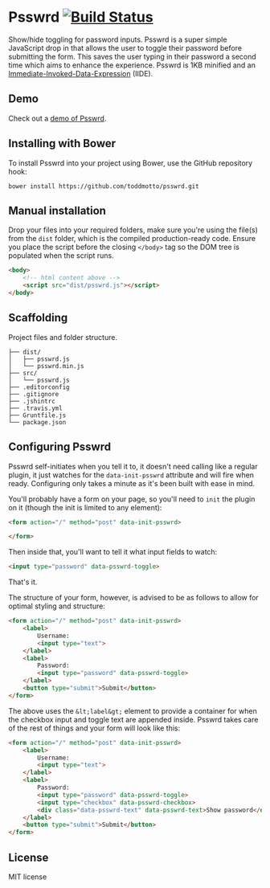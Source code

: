 # Psswrd [![Build Status](https://travis-ci.org/toddmotto/psswrd.png)](https://travis-ci.org/toddmotto/psswrd)

Show/hide toggling for password inputs. Psswrd is a super simple JavaScript drop in that allows the user to toggle their password before submitting the form. This saves the user typing in their password a second time which aims to enhance the experience. Psswrd is 1KB minified and an [Immediate-Invoked-Data-Expression](http://toddmotto.com/iide-immediate-invoked-data-expressions-data-init-and-using-html5-to-call-your-javascript/jquery/) (IIDE).

## Demo
Check out a [demo of Psswrd](http://toddmotto.com/labs/psswrd).

## Installing with Bower
To install Psswrd into your project using Bower, use the GitHub repository hook:

```
bower install https://github.com/toddmotto/psswrd.git
```

## Manual installation
Drop your files into your required folders, make sure you're using the file(s) from the `dist` folder, which is the compiled production-ready code. Ensure you place the script before the closing `</body>` tag so the DOM tree is populated when the script runs.
	
```html
<body>
	<!-- html content above -->
	<script src="dist/psswrd.js"></script>
</body>
```

## Scaffolding
Project files and folder structure.

```
├── dist/
│   ├── psswrd.js
│   └── psswrd.min.js
├── src/
│   └── psswrd.js
├── .editorconfig
├── .gitignore
├── .jshintrc
├── .travis.yml
├── Gruntfile.js
└── package.json
```

## Configuring Psswrd
Psswrd self-initiates when you tell it to, it doesn't need calling like a regular plugin, it just watches for the `data-init-psswrd` attribute and will fire when ready. Configuring only takes a minute as it's been built with ease in mind.

You'll probably have a form on your page, so you'll need to `init` the plugin on it (though the init is limited to any element):

```html
<form action="/" method="post" data-init-psswrd>

</form>
```

Then inside that, you'll want to tell it what input fields to watch:

```html
<input type="password" data-psswrd-toggle>
```

That's it.

The structure of your form, however, is advised to be as follows to allow for optimal styling and structure:

```html
<form action="/" method="post" data-init-psswrd>
	<label>
		Username:
		<input type="text">
	</label>
	<label>
		Password:
		<input type="password" data-psswrd-toggle>
	</label>
	<button type="submit">Submit</button>
</form>
```

The above uses the `&lt;label&gt;` element to provide a container for when the checkbox input and toggle text are appended inside. Psswrd takes care of the rest of things and your form will look like this:

```html
<form action="/" method="post" data-init-psswrd>
	<label>
		Username:
		<input type="text">
	</label>
	<label>
		Password:
		<input type="password" data-psswrd-toggle>
		<input type="checkbox" data-psswrd-checkbox>
		<div class="data-psswrd-text" data-psswrd-text>Show password</div>
	</label>
	<button type="submit">Submit</button>
</form>
```

## License
MIT license